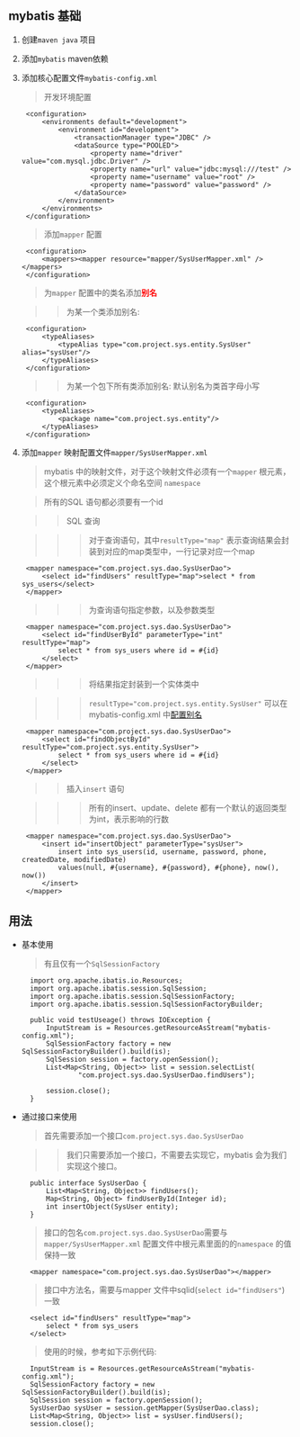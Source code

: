 

## mybatis 基础
1. 创建`maven java` 项目

2. 添加`mybatis` maven依赖

3. 添加核心配置文件`mybatis-config.xml`
    > 开发环境配置

        <configuration>
            <environments default="development">
                <environment id="development">
                    <transactionManager type="JDBC" />
                    <dataSource type="POOLED">
                        <property name="driver" value="com.mysql.jdbc.Driver" />
                        <property name="url" value="jdbc:mysql:///test" />
                        <property name="username" value="root" />
                        <property name="password" value="password" />
                    </dataSource>
                </environment>
            </environments>
        </configuration>

    > 添加`mapper` 配置

        <configuration>
            <mappers><mapper resource="mapper/SysUserMapper.xml" /></mappers>
        </configuration>

    <a name="aliase"></a>
    > 为`mapper` 配置中的类名添加<span style="color:red">**别名**</span>

    >> 为某一个类添加别名: 
    
        <configuration>
            <typeAliases>
                <typeAlias type="com.project.sys.entity.SysUser" alias="sysUser"/>
            </typeAliases>
        </configuration>

    >> 为某一个包下所有类添加别名: 默认别名为类首字母小写

        <configuration>
            <typeAliases>
                <package name="com.project.sys.entity"/>
            </typeAliases>
        </configuration>

4. 添加`mapper` 映射配置文件`mapper/SysUserMapper.xml`
    > mybatis 中的映射文件，对于这个映射文件必须有一个`mapper` 根元素，这个根元素中必须定义个命名空间 `namespace`<br>

    > 所有的SQL 语句都必须要有一个id

    >> SQL 查询

    >>> 对于查询语句，其中`resultType="map"` 表示查询结果会封装到对应的map类型中，一行记录对应一个map

        <mapper namespace="com.project.sys.dao.SysUserDao">
            <select id="findUsers" resultType="map">select * from sys_users</select>
        </mapper>

    >>> 为查询语句指定参数，以及参数类型

        <mapper namespace="com.project.sys.dao.SysUserDao">
            <select id="findUserById" parameterType="int" resultType="map">
                select * from sys_users where id = #{id}
            </select>
        </mapper>

    >>> 将结果指定封装到一个实体类中

    >>> `resultType="com.project.sys.entity.SysUser"` 可以在mybatis-config.xml 中<a href="#aliase">配置别名</a>

        <mapper namespace="com.project.sys.dao.SysUserDao">
            <select id="findObjectById" resultType="com.project.sys.entity.SysUser">
                select * from sys_users where id = #{id}
            </select>
        </mapper>

    >> 插入`insert` 语句

    >>> 所有的insert、update、delete 都有一个默认的返回类型为int，表示影响的行数

        <mapper namespace="com.project.sys.dao.SysUserDao">
            <insert id="insertObject" parameterType="sysUser">
                insert into sys_users(id, username, password, phone, createdDate, modifiedDate) 
                values(null, #{username}, #{password}, #{phone}, now(), now())
            </insert>
        </mapper>

## 用法
- 基本使用
    > 有且仅有一个`SqlSessionFactory`<br>

        import org.apache.ibatis.io.Resources;
        import org.apache.ibatis.session.SqlSession;
        import org.apache.ibatis.session.SqlSessionFactory;
        import org.apache.ibatis.session.SqlSessionFactoryBuilder;

        public void testUseage() throws IOException {
            InputStream is = Resources.getResourceAsStream("mybatis-config.xml");
            SqlSessionFactory factory = new SqlSessionFactoryBuilder().build(is);
            SqlSession session = factory.openSession();
            List<Map<String, Object>> list = session.selectList(
                    "com.project.sys.dao.SysUserDao.findUsers");

            session.close();
        }

- 通过接口来使用
    > 首先需要添加一个接口`com.project.sys.dao.SysUserDao`

    >> 我们只需要添加一个接口，不需要去实现它，mybatis 会为我们实现这个接口。

        public interface SysUserDao {
            List<Map<String, Object>> findUsers();
            Map<String, Object> findUserById(Integer id);
            int insertObject(SysUser entity);
        }

    > 接口的包名`com.project.sys.dao.SysUserDao`需要与`mapper/SysUserMapper.xml` 配置文件中根元素里面的的`namespace` 的值保持一致

        <mapper namespace="com.project.sys.dao.SysUserDao"></mapper>

    > 接口中方法名，需要与mapper 文件中sqlid(`select id="findUsers"`) 一致

        <select id="findUsers" resultType="map">
            select * from sys_users
        </select>

    > 使用的时候，参考如下示例代码: 

		InputStream is = Resources.getResourceAsStream("mybatis-config.xml");
		SqlSessionFactory factory = new SqlSessionFactoryBuilder().build(is);
		SqlSession session = factory.openSession();
		SysUserDao sysUser = session.getMapper(SysUserDao.class);
		List<Map<String, Object>> list = sysUser.findUsers();
		session.close();


